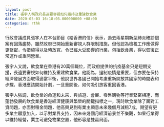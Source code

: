 ```yaml
---
layout: post
title: 張宇人稱政府長遠要審視如何維持及重建飲食業
date: 2020-05-03 16:18:03.000000000 +08:00
categories: rthk
---
```


行政會議成員張宇人在本台節目《給香港的信》表示，過去兩星期新型肺炎確診個案有回落趨勢，雖然政府已開始重新審視人群限制措施，但他認為檢視工作應做得更緊密，令措施得以及時放寬，令已經大受影響的行業，包括飲食業，得以恢復正常運作或重開營業。

張宇人又說，飲食業在香港有20萬個職位，而政府提供的抗疫基金只是短期支援，長遠要審視如何維持及重建飲食業，他認為，遏制疫情是重要，但亦要在保持經濟發展方面取得適當平衡，他說世界各國已開始考慮重新開放其國家的時間表和步驟，香港應該開始計劃，一旦重開後，如何吸引旅客重回香港。

張宇人強調，飲食業的命運和未來，與旅遊、會展、零售購物等行業緊密相連，而蓬勃發展的飲食業是香港經濟健康與繁榮的關鍵指標之一，現時飲食業除了面對工資問題，亦面對租金問題，他高興見到有業主願意未來幾個月減租7成，期望有更多業主願意加入，以示對業界支持，因未來幾個月經濟前景並不樂觀，如果行業得以維持經營，業主可避免物業空置，他形容是雙贏局面。
